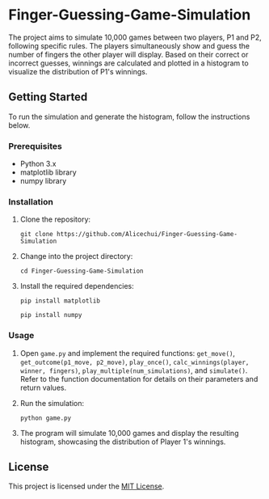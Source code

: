 # Finger-Guessing-Game-Simulation
The project aims to simulate 10,000 games between two players, P1 and P2, following specific rules. The players simultaneously show and guess the number of fingers the other player will display. Based on their correct or incorrect guesses, winnings are calculated and plotted in a histogram to visualize the distribution of P1's winnings.



## Getting Started

To run the simulation and generate the histogram, follow the instructions below.

### Prerequisites

- Python 3.x
- matplotlib library
- numpy library

### Installation

1. Clone the repository:
   ```
   git clone https://github.com/Alicechui/Finger-Guessing-Game-Simulation

   ```
   
2. Change into the project directory:
   ```
   cd Finger-Guessing-Game-Simulation
   ```

3. Install the required dependencies:
   ```
   pip install matplotlib
   ```
   ```
   pip install numpy
   ```
### Usage

1. Open `game.py` and implement the required functions: `get_move()`, `get_outcome(p1_move, p2_move)`, `play_once()`, `calc_winnings(player, winner, fingers)`, `play_multiple(num_simulations)`, and `simulate()`. Refer to the function documentation for details on their parameters and return values.

2. Run the simulation:
   ```
   python game.py
   ```

3. The program will simulate 10,000 games and display the resulting histogram, showcasing the distribution of Player 1's winnings.


## License

This project is licensed under the [MIT License](https://opensource.org/licenses/MIT).

